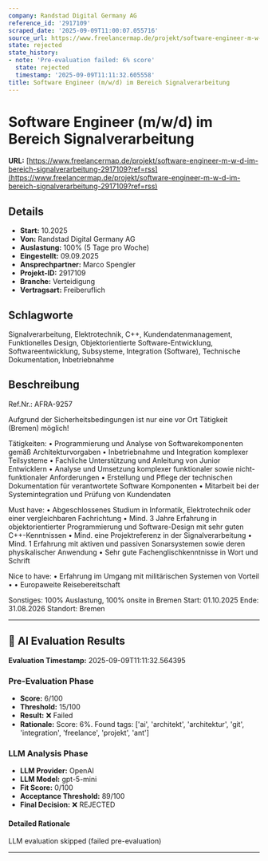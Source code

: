 ```yaml
---
company: Randstad Digital Germany AG
reference_id: '2917109'
scraped_date: '2025-09-09T11:00:07.055716'
source_url: https://www.freelancermap.de/projekt/software-engineer-m-w-d-im-bereich-signalverarbeitung-2917109?ref=rss
state: rejected
state_history:
- note: 'Pre-evaluation failed: 6% score'
  state: rejected
  timestamp: '2025-09-09T11:11:32.605558'
title: Software Engineer (m/w/d) im Bereich Signalverarbeitung
---
```



# Software Engineer (m/w/d) im Bereich Signalverarbeitung
**URL:** [https://www.freelancermap.de/projekt/software-engineer-m-w-d-im-bereich-signalverarbeitung-2917109?ref=rss](https://www.freelancermap.de/projekt/software-engineer-m-w-d-im-bereich-signalverarbeitung-2917109?ref=rss)
## Details
- **Start:** 10.2025
- **Von:** Randstad Digital Germany AG
- **Auslastung:** 100% (5 Tage pro Woche)
- **Eingestellt:** 09.09.2025
- **Ansprechpartner:** Marco Spengler
- **Projekt-ID:** 2917109
- **Branche:** Verteidigung
- **Vertragsart:** Freiberuflich

## Schlagworte
Signalverarbeitung, Elektrotechnik, C++, Kundendatenmanagement, Funktionelles Design, Objektorientierte Software-Entwicklung, Softwareentwicklung, Subsysteme, Integration (Software), Technische Dokumentation, Inbetriebnahme

## Beschreibung
Ref.Nr.: AFRA-9257

Aufgrund der Sicherheitsbedingungen ist nur eine vor Ort Tätigkeit (Bremen) möglich!

Tätigkeiten:
• Programmierung und Analyse von Softwarekomponenten gemäß Architekturvorgaben
• Inbetriebnahme und Integration komplexer Teilsysteme
• Fachliche Unterstützung und Anleitung von Junior Entwicklern
• Analyse und Umsetzung komplexer funktionaler sowie nicht-funktionaler Anforderungen
• Erstellung und Pflege der technischen Dokumentation für verantwortete Software Komponenten
• Mitarbeit bei der Systemintegration und Prüfung von Kundendaten

Must have:
• Abgeschlossenes Studium in Informatik, Elektrotechnik oder einer vergleichbaren Fachrichtung
• Mind. 3 Jahre Erfahrung in objektorientierter Programmierung und Software-Design mit sehr guten C++-Kenntnissen
• Mind. eine Projektreferenz in der Signalverarbeitung
• Mind. 1 Erfahrung mit aktiven und passiven Sonarsystemen sowie deren physikalischer Anwendung
• Sehr gute Fachenglischkenntnisse in Wort und Schrift

Nice to have:
• Erfahrung im Umgang mit militärischen Systemen von Vorteil
• • Europaweite Reisebereitschaft

Sonstiges: 100% Auslastung, 100% onsite in Bremen
Start: 01.10.2025
Ende: 31.08.2026
Standort: Bremen

---

## 🤖 AI Evaluation Results

**Evaluation Timestamp:** 2025-09-09T11:11:32.564395

### Pre-Evaluation Phase
- **Score:** 6/100
- **Threshold:** 15/100
- **Result:** ❌ Failed
- **Rationale:** Score: 6%. Found tags: ['ai', 'architekt', 'architektur', 'git', 'integration', 'freelance', 'projekt', 'ant']

### LLM Analysis Phase
- **LLM Provider:** OpenAI
- **LLM Model:** gpt-5-mini
- **Fit Score:** 0/100
- **Acceptance Threshold:** 89/100
- **Final Decision:** ❌ REJECTED

#### Detailed Rationale
LLM evaluation skipped (failed pre-evaluation)

---

